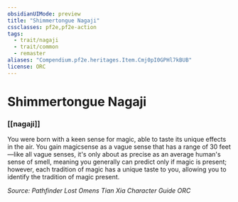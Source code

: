 ```yaml
---
obsidianUIMode: preview
title: "Shimmertongue Nagaji"
cssclasses: pf2e,pf2e-action
tags:
  - trait/nagaji
  - trait/common
  - remaster
aliases: "Compendium.pf2e.heritages.Item.Cmj0pI0GPHl7kBUB"
license: ORC
---
```

# Shimmertongue Nagaji

### [[nagaji]]






You were born with a keen sense for magic, able to taste its unique effects in the air. You gain magicsense as a vague sense that has a range of 30 feet—like all vague senses, it's only about as precise as an average human's sense of smell, meaning you generally can predict only if magic is present; however, each tradition of magic has a unique taste to you, allowing you to identify the tradition of magic present.

*Source: Pathfinder Lost Omens Tian Xia Character Guide*
*ORC*